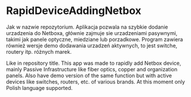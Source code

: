 # RapidDeviceAddingNetbox
Jak w nazwie repozytorium. Aplikacja pozwala na szybkie dodanie urzadzenia do Netboxa, głównie zajmuje sie urzadzeniami pasywnymi, takimi jak panele optyczne, miedziane lub porzadkowe. Program zawiera również wersje demo dodawania urzadzeń aktywnych, to jest switche, routery itp. różnych marek.


Like in repository title. This app was made to rapidly add Netbox device, mainly Passive Infrastructure like fiber optics, copper and organization panels.
Also have demo version of the same function but with active devices like switches, routers, etc. of various brands. At this moment only Polish language supported.

